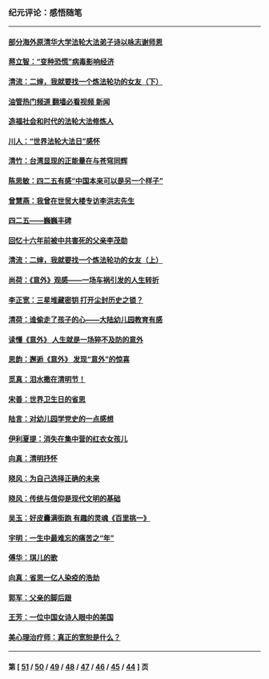 ### 纪元评论：感悟随笔
---
#### [部分海外原清华大学法轮大法弟子诗以咏志谢师恩](../../pages/nsc1035/n12957723.md?05230330) 
#### [蒋立智：“变种恐慌”病毒影响经济](../../pages/nsc1035/n12955438.md?05230330) 
#### [清流：二婶，我就要找一个炼法轮功的女友（下）](../../pages/nsc1035/n12953189.md?05230330) 
#### [油管热门频道 翻墙必看视频 新闻](ok?05230330)
#### [造福社会和时代的法轮大法修炼人](../../pages/nsc1035/n12944018.md?05230330) 
#### [川人：“世界法轮大法日”感怀](../../pages/nsc1035/n12932771.md?05230330) 
#### [清竹：台湾显现的正能量在与苍穹同辉](../../pages/nsc1035/n12928084.md?05230330) 
#### [陈思敏：四二五有感“中国本来可以是另一个样子”](../../pages/nsc1035/n12902318.md?05230330) 
#### [曾慧燕：我曾在世贸大楼专访李洪志先生](../../pages/nsc1035/n12898729.md?05230330) 
#### [四二五——巍巍丰碑](../../pages/nsc1035/n12893609.md?05230330) 
#### [回忆十六年前被中共害死的父亲李茂勋](../../pages/nsc1035/n12880270.md?05230330) 
#### [清流：二婶，我就要找一个炼法轮功的女友（上）](../../pages/nsc1035/n12879174.md?05230330) 
#### [尚荷：《意外》观感——一场车祸引发的人生转折](../../pages/nsc1035/n12877867.md?05230330) 
#### [李正宽：三星堆藏密钥 打开尘封历史之锁？](../../pages/nsc1035/n12877650.md?05230330) 
#### [清荷：谁偷走了孩子的心——大陆幼儿园教育有感](../../pages/nsc1035/n12871130.md?05230330) 
#### [读懂《意外》 人生就是一场猝不及防的意外](../../pages/nsc1035/n12869689.md?05230330) 
#### [思韵：邂逅《意外》 发现“意外”的惊喜](../../pages/nsc1035/n12862144.md?05230330) 
#### [觅真：泪水撒在清明节！](../../pages/nsc1035/n12857953.md?05230330) 
#### [宋善：世界卫生日的省思](../../pages/nsc1035/n12855911.md?05230330) 
#### [陆言：对幼儿园学党史的一点感想](../../pages/nsc1035/n12851128.md?05230330) 
#### [伊利夏提：消失在集中营的红衣女孩儿](../../pages/nsc1035/n12848360.md?05230330) 
#### [向真：清明抒怀](../../pages/nsc1035/n12848172.md?05230330) 
#### [晓风：为自己选择正确的未来](../../pages/nsc1035/n12778898.md?05230330) 
#### [晓风：传统与信仰是现代文明的基础](../../pages/nsc1035/n12762161.md?05230330) 
#### [吴玉：好皮囊满街跑 有趣的灵魂《百里挑一》](../../pages/nsc1035/n12760835.md?05230330) 
#### [宇明：一生中最难忘的痛苦之“年”](../../pages/nsc1035/n12757663.md?05230330) 
#### [傅华：琪儿的歌](../../pages/nsc1035/n12746849.md?05230330) 
#### [向真：省思一亿人染疫的浩劫](../../pages/nsc1035/n12714820.md?05230330) 
#### [郭军：父亲的脚后跟](../../pages/nsc1035/n12709210.md?05230330) 
#### [王芳：一位中国女诗人眼中的美国](../../pages/nsc1035/n12701160.md?05230330) 
#### [美心理治疗师：真正的宽恕是什么？](../../pages/nsc1035/n12678354.md?05230330) 

---
#### 第 [ [51](./51.md?05230330) / [50](./50.md?05230330) / [49](./49.md?05230330) / [48](./48.md?05230330) / [47](./47.md?05230330) / [46](./46.md?05230330) / [45](./45.md?05230330) / [44](./44.md?05230330) ] 页
